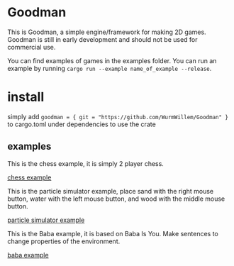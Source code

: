 # Goodman

This is Goodman, a simple engine/framework for making 2D games. Goodman is still in early development and should not be used for commercial use. 

You can find examples of games in the examples folder. You can run an example by running `cargo run --example name_of_example --release`.

# install
simply add `goodman = { git = "https://github.com/WurmWillem/Goodman" }` to cargo.toml under dependencies to use the crate


## examples

This is the chess example, it is simply 2 player chess.

[chess example](https://github.com/WurmWillem/Goodman/assets/84849889/5a2fe5d8-99e8-49c5-8045-5667bcb2874f)

This is the particle simulator example, place sand with the right mouse button, water with the left mouse button, and wood with the middle mouse button.

[particle simulator example](https://github.com/WurmWillem/Goodman/assets/84849889/4d6125ed-a91d-4be3-91a8-2d42f4142fc7)

This is the Baba example, it is based on Baba Is You. Make sentences to change properties of the environment.

[baba example](https://github.com/WurmWillem/Goodman/assets/84849889/4bfc296a-6ec7-4d81-97ba-34e03a9616f3)
